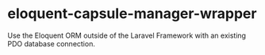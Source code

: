 # eloquent-capsule-manager-wrapper
Use the Eloquent ORM outside of the Laravel Framework with an existing PDO database connection.
